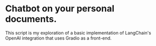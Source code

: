 # Chatbot on your personal documents.

This script is my exploration of a basic implementation of LangChain's OpenAI integration that uses Gradio as a front-end.

